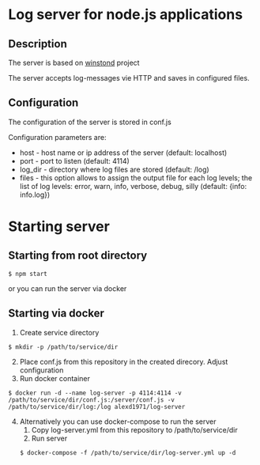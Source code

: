 # Log server for node.js applications

## Description
The server is based on [winstond](https://github.com/winstonjs/winstond) project

The server accepts log-messages vie HTTP and saves in configured files.

## Configuration

The configuration of the server is stored in conf.js

Configuration parameters are:

* host - host name or ip address of the server (default: localhost)
* port - port to listen (default: 4114)
* log_dir - directory where log files are stored (default: /log)
* files - this option allows to assign the output file for each log levels; the list of log levels: error, warn, info, verbose, debug, silly (default: {info: info.log})

# Starting server

## Starting from root directory
```
$ npm start
```
or you can run the server via docker

## Starting via docker
1. Create service directory
```
$ mkdir -p /path/to/service/dir
```
2. Place conf.js from this repository in the created direcory. Adjust configuration
3. Run docker container
```
$ docker run -d --name log-server -p 4114:4114 -v /path/to/service/dir/conf.js:/server/conf.js -v /path/to/service/dir/log:/log alexd1971/log-server
```
4. Alternatively you can use docker-compose to run the server
    1. Copy log-server.yml from this repository to /path/to/service/dir
    2. Run server
    ```
    $ docker-compose -f /path/to/service/dir/log-server.yml up -d
    ```

